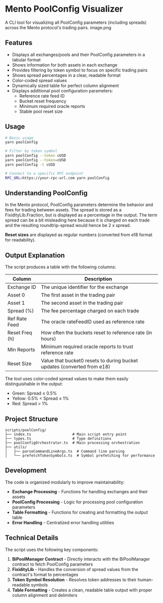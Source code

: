 # Mento PoolConfig Visualizer

A CLI tool for visualizing all PoolConfig parameters (including spreads) across the Mento protocol's trading pairs.
image.png
## Features

- Displays all exchanges/pools and their PoolConfig parameters in a tabular format
- Shows information for both assets in each exchange
- Provides filtering by token symbol to focus on specific trading pairs
- Shows spread percentages in a clear, readable format
- Color-coded spread values
- Dynamically sized table for perfect column alignment
- Displays additional pool configuration parameters:
  - Reference rate feed ID
  - Bucket reset frequency
  - Minimum required oracle reports
  - Stable pool reset size

## Usage

```bash
# Basic usage
yarn poolConfig

# Filter by token symbol
yarn poolConfig --token cUSD
yarn poolConfig --token=cUSD
yarn poolConfig -t cUSD

# Connect to a specific RPC endpoint
RPC_URL=https://your-rpc-url.com yarn poolConfig
```

## Understanding PoolConfig

In the Mento protocol, PoolConfig parameters determine the behavior and fees for trading between assets. The spread is stored as a FixidityLib.Fraction, but is displayed as a percentage in the output. The term spread can be a bit misleading here because it is charged on each trade and the resulting roundtrip-spread would hence be 2 x spread.

**Reset sizes** are displayed as regular numbers (converted from e18 format for readability).

## Output Explanation

The script produces a table with the following columns:

| Column | Description |
|--------|-------------|
| Exchange ID | The unique identifier for the exchange |
| Asset 0 | The first asset in the trading pair |
| Asset 1 | The second asset in the trading pair |
| Spread (%) | The fee percentage charged on each trade |
| Ref Rate Feed | The oracle rateFeedID used as reference rate |
| Reset Freq (h) | How often the buckets reset to reference rate (in hours) |
| Min Reports | Minimum required oracle reports to trust reference rate |
| Reset Size | Value that bucket0 resets to during bucket updates (converted from e18) |

The tool uses color-coded spread values to make them easily distinguishable in the output:
- Green: Spread ≤ 0.5%
- Yellow: 0.5% < Spread ≤ 1%
- Red: Spread > 1%

## Project Structure

```
scripts/poolConfig/
├── index.ts                   # Main script entry point
├── types.ts                   # Type definitions
├── poolConfigOrchestrator.ts  # Main processing orchestration
├── utils/
│   ├── parseCommandLineArgs.ts  # Command line parsing
│   └── prefetchTokenSymbols.ts  # Symbol prefetching for performance
```

## Development

The code is organized modularly to improve maintainability:

- **Exchange Processing** - Functions for handling exchanges and their assets
- **PoolConfig Processing** - Logic for processing pool configuration parameters
- **Table Formatting** - Functions for creating and formatting the output table
- **Error Handling** - Centralized error handling utilities

## Technical Details

The script uses the following key components:

1. **BiPoolManager Contract** - Directly interacts with the BiPoolManager contract to fetch PoolConfig parameters
2. **FixidityLib** - Handles the conversion of spread values from the contract's format to percentages
3. **Token Symbol Resolution** - Resolves token addresses to their human-readable symbols
4. **Table Formatting** - Creates a clean, readable table output with proper column alignment and delimiters 